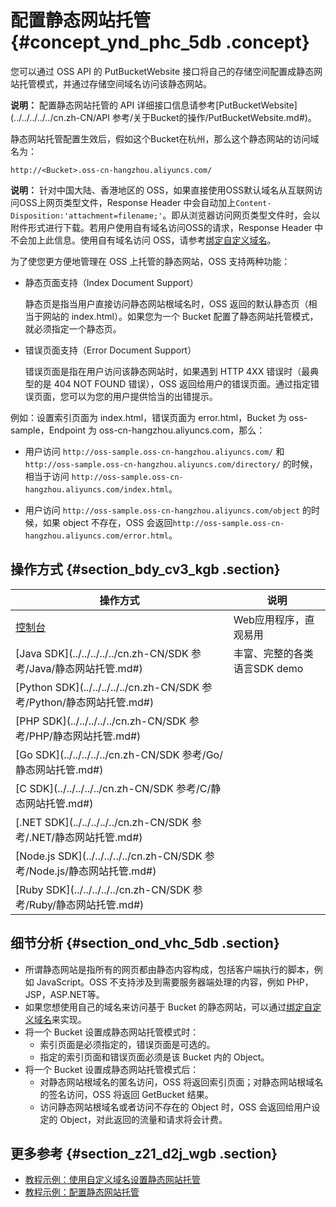 # 配置静态网站托管 {#concept_ynd_phc_5db .concept}

您可以通过 OSS API 的 PutBucketWebsite 接口将自己的存储空间配置成静态网站托管模式，并通过存储空间域名访问该静态网站。

**说明：** 配置静态网站托管的 API 详细接口信息请参考[PutBucketWebsite](../../../../../cn.zh-CN/API 参考/关于Bucket的操作/PutBucketWebsite.md#)。

静态网站托管配置生效后，假如这个Bucket在杭州，那么这个静态网站的访问域名为：

```
http://<Bucket>.oss-cn-hangzhou.aliyuncs.com/
```

**说明：** 针对中国大陆、香港地区的 OSS，如果直接使用OSS默认域名从互联网访问OSS上网页类型文件，Response Header 中会自动加上`Content-Disposition:'attachment=filename;'`。即从浏览器访问网页类型文件时，会以附件形式进行下载。若用户使用自有域名访问OSS的请求，Response Header 中不会加上此信息。使用自有域名访问 OSS，请参考[绑定自定义域名](cn.zh-CN/开发指南/存储空间（Bucket）/绑定自定义域名.md#)。

为了使您更方便地管理在 OSS 上托管的静态网站，OSS 支持两种功能：

-   静态页面支持（Index Document Support）

    静态页是指当用户直接访问静态网站根域名时，OSS 返回的默认静态页（相当于网站的 index.html）。如果您为一个 Bucket 配置了静态网站托管模式，就必须指定一个静态页。

-   错误页面支持（Error Document Support）

    错误页面是指在用户访问该静态网站时，如果遇到 HTTP 4XX 错误时（最典型的是 404 NOT FOUND 错误），OSS 返回给用户的错误页面。通过指定错误页面，您可以为您的用户提供恰当的出错提示。


例如：设置索引页面为 index.html，错误页面为 error.html，Bucket 为 oss-sample，Endpoint 为 oss-cn-hangzhou.aliyuncs.com，那么：

-   用户访问 `http://oss-sample.oss-cn-hangzhou.aliyuncs.com/` 和 `http://oss-sample.oss-cn-hangzhou.aliyuncs.com/directory/` 的时候，相当于访问 `http://oss-sample.oss-cn-hangzhou.aliyuncs.com/index.html`。

-   用户访问 `http://oss-sample.oss-cn-hangzhou.aliyuncs.com/object` 的时候，如果 object 不存在，OSS 会返回`http://oss-sample.oss-cn-hangzhou.aliyuncs.com/error.html`。


## 操作方式 {#section_bdy_cv3_kgb .section}

|操作方式|说明|
|----|--|
|[控制台](../../../../../cn.zh-CN/控制台用户指南/管理存储空间/设置静态网站托管.md#)|Web应用程序，直观易用|
|[Java SDK](../../../../../cn.zh-CN/SDK 参考/Java/静态网站托管.md#)|丰富、完整的各类语言SDK demo|
|[Python SDK](../../../../../cn.zh-CN/SDK 参考/Python/静态网站托管.md#)|
|[PHP SDK](../../../../../cn.zh-CN/SDK 参考/PHP/静态网站托管.md#)|
|[Go SDK](../../../../../cn.zh-CN/SDK 参考/Go/静态网站托管.md#)|
|[C SDK](../../../../../cn.zh-CN/SDK 参考/C/静态网站托管.md#)|
|[.NET SDK](../../../../../cn.zh-CN/SDK 参考/.NET/静态网站托管.md#)|
|[Node.js SDK](../../../../../cn.zh-CN/SDK 参考/Node.js/静态网站托管.md#)|
|[Ruby SDK](../../../../../cn.zh-CN/SDK 参考/Ruby/静态网站托管.md#)|

## 细节分析 {#section_ond_vhc_5db .section}

-   所谓静态网站是指所有的网页都由静态内容构成，包括客户端执行的脚本，例如 JavaScript。OSS 不支持涉及到需要服务器端处理的内容，例如 PHP，JSP，ASP.NET等。
-   如果您想使用自己的域名来访问基于 Bucket 的静态网站，可以通过[绑定自定义域名](cn.zh-CN/开发指南/存储空间（Bucket）/绑定自定义域名.md#)来实现。
-   将一个 Bucket 设置成静态网站托管模式时：
    -   索引页面是必须指定的，错误页面是可选的。
    -   指定的索引页面和错误页面必须是该 Bucket 内的 Object。
-   将一个 Bucket 设置成静态网站托管模式后：
    -   对静态网站根域名的匿名访问，OSS 将返回索引页面；对静态网站根域名的签名访问，OSS 将返回 GetBucket 结果。
    -   访问静态网站根域名或者访问不存在的 Object 时，OSS 会返回给用户设定的 Object，对此返回的流量和请求将会计费。

## 更多参考 {#section_z21_d2j_wgb .section}

-   [教程示例：使用自定义域名设置静态网站托管](cn.zh-CN/开发指南/静态网站托管/教程示例：使用自定义域名设置静态网站托管.md#)
-   [教程示例：配置静态网站托管](../../../../../cn.zh-CN/最佳实践/存储空间管理/静态网站托管.md#)

